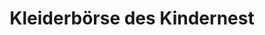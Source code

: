---
title: "Kleiderbörse des Kindernest"
url: /augsburg/kleiderboerse-des-kindernest/
shop: Kleidung
---